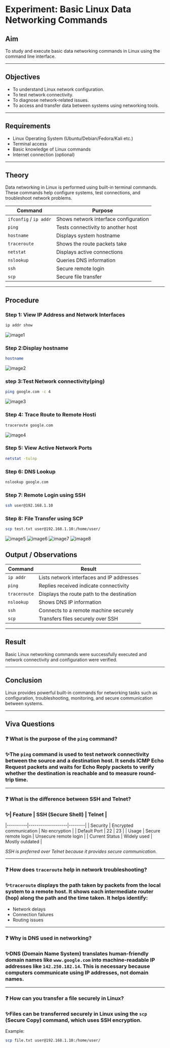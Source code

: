 # **Experiment: Basic Linux Data Networking Commands**

## **Aim**
To study and execute basic data networking commands in Linux using the command line interface.

---

## **Objectives**
- To understand Linux network configuration.
- To test network connectivity.
- To diagnose network-related issues.
- To access and transfer data between systems using networking tools.

---

## **Requirements**
- Linux Operating System (Ubuntu/Debian/Fedora/Kali etc.)
- Terminal access
- Basic knowledge of Linux commands
- Internet connection (optional)

---

## **Theory**
Data networking in Linux is performed using built-in terminal commands. These commands help configure systems, test connections, and troubleshoot network problems.

| Command | Purpose |
|----------|---------|
| `ifconfig` / `ip addr` | Shows network interface configuration |
| `ping` | Tests connectivity to another host |
| `hostname` | Displays system hostname |
| `traceroute` | Shows the route packets take |
| `netstat` | Displays active connections |
| `nslookup` | Queries DNS information |
| `ssh` | Secure remote login |
| `scp` | Secure file transfer |

---

## **Procedure**

### **Step 1: View IP Address and Network Interfaces**
```bash
ip addr show
```
![image1](<Screenshot 2025-10-29 214513.png>)

### **Step 2:Display hostname**
```bash
hostname
```
![image2](<Screenshot 2025-10-29 214548.png>)

### **step 3:Test Network connectivity(ping)**
```bash
ping google.com -c 4
```
![image3](<Screenshot 2025-10-29 214649.png>)

### **Step 4: Trace Route to Remote Host**i
```bash
traceroute google.com
```
![image4](<Screenshot 2025-10-29 215416.png>)
### **Step 5: View Active Network Ports**
```bash
netstat -tulnp
```
### **Step 6: DNS Lookup**
```bash
nslookup google.com
```

### **Step 7: Remote Login using SSH**
```bash
ssh user@192.168.1.10
```
### **Step 8: File Transfer using SCP**
```bash
scp test.txt user@192.168.1.10:/home/user/
```
![image5](<Screenshot 2025-10-29 220803.png>)
![image6](<Screenshot 2025-10-29 221041.png>)
![image7](<Screenshot 2025-10-29 221054.png>)
![image8](<Screenshot 2025-10-29 221107.png>)

## **Output / Observations**

| Command     | Result                                      |
|-------------|---------------------------------------------|
| `ip addr`   | Lists network interfaces and IP addresses   |
| `ping`      | Replies received indicate connectivity      |
| `traceroute`| Displays the route path to the destination  |
| `nslookup`  | Shows DNS IP information                    |
| `ssh`       | Connects to a remote machine securely       |
| `scp`       | Transfers files securely over SSH           |

---

## **Result**
Basic Linux networking commands were successfully executed and network connectivity and configuration were verified.

---

## **Conclusion**
Linux provides powerful built-in commands for networking tasks such as configuration, troubleshooting, monitoring, and secure communication between systems.

---

## **Viva Questions**

### ❓ What is the purpose of the `ping` command?

### ✨The `ping` command is used to test network connectivity between the source and a destination host. It sends ICMP Echo Request packets and waits for Echo Reply packets to verify whether the destination is reachable and to measure round-trip time.

---

### ❓ What is the difference between SSH and Telnet?

### ✨| Feature | SSH (Secure Shell) | Telnet |
|----------|-------------------|--------|
| Security | Encrypted communication | No encryption |
| Default Port | 22 | 23 |
| Usage | Secure remote login | Unsecure remote login |
| Current Status | Widely used | Mostly outdated |

*SSH is preferred over Telnet because it provides secure communication.*

---

### ❓ How does `traceroute` help in network troubleshooting?

### ✨`traceroute` displays the path taken by packets from the local system to a remote host. It shows each intermediate router (hop) along the path and the time taken. It helps identify:
- Network delays
- Connection failures
- Routing issues

---

### ❓ Why is DNS used in networking?

### ✨DNS (Domain Name System) translates human-friendly domain names like `www.google.com` into machine-readable IP addresses like `142.250.182.14`. This is necessary because computers communicate using IP addresses, not domain names.

---

### ❓ How can you transfer a file securely in Linux?

### ✨Files can be transferred securely in Linux using the `scp` (Secure Copy) command, which uses SSH encryption.

Example:
```bash
scp file.txt user@192.168.1.10:/home/user/
```





